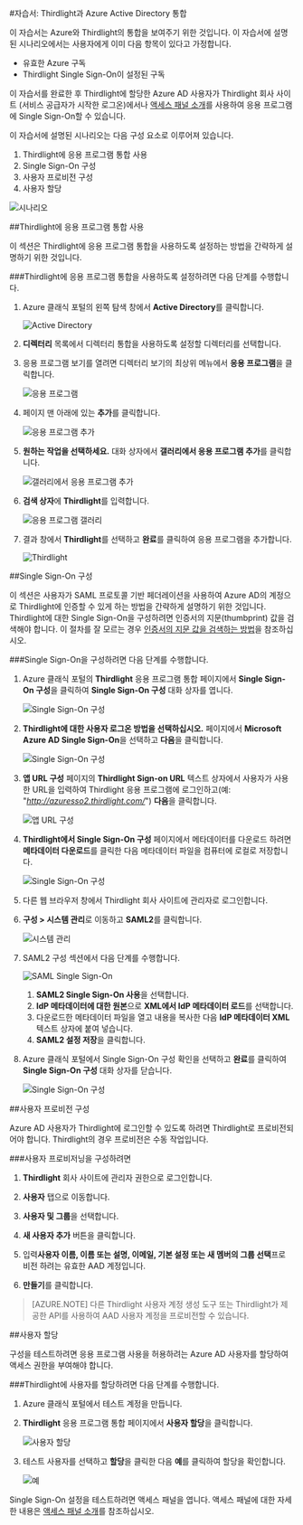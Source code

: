 <properties 
    pageTitle="자습서: Thirdlight와 Azure Active Directory 통합 | Microsoft Azure" 
    description="Azure Active Directory에서 Thirdlight를 사용하여 Single Sign-On, 자동화된 프로비전 등을 사용하도록 설정하는 방법을 알아봅니다." 
    services="active-directory" 
    authors="jeevansd"  
    documentationCenter="na" 
    manager="femila"/>
<tags 
    ms.service="active-directory" 
    ms.devlang="na" 
    ms.topic="article" 
    ms.tgt_pltfrm="na" 
    ms.workload="identity" 
    ms.date="09/11/2016" 
    ms.author="jeedes" />

#자습서: Thirdlight과 Azure Active Directory 통합
  
이 자습서는 Azure와 Thirdlight의 통합을 보여주기 위한 것입니다. 이 자습서에 설명된 시나리오에서는 사용자에게 이미 다음 항목이 있다고 가정합니다.

-   유효한 Azure 구독
-   Thirdlight Single Sign-On이 설정된 구독
  
이 자습서를 완료한 후 Thirdlight에 할당한 Azure AD 사용자가 Thirdlight 회사 사이트 (서비스 공급자가 시작한 로그온)에서나 [액세스 패널 소개](active-directory-saas-access-panel-introduction.md)를 사용하여 응용 프로그램에 Single Sign-On할 수 있습니다.
  
이 자습서에 설명된 시나리오는 다음 구성 요소로 이루어져 있습니다.

1.  Thirdlight에 응용 프로그램 통합 사용
2.  Single Sign-On 구성
3.  사용자 프로비전 구성
4.  사용자 할당

![시나리오](./media/active-directory-saas-thirdlight-tutorial/IC805836.png "시나리오")

##Thirdlight에 응용 프로그램 통합 사용
  
이 섹션은 Thirdlight에 응용 프로그램 통합을 사용하도록 설정하는 방법을 간략하게 설명하기 위한 것입니다.

###Thirdlight에 응용 프로그램 통합을 사용하도록 설정하려면 다음 단계를 수행합니다.

1.  Azure 클래식 포털의 왼쪽 탐색 창에서 **Active Directory**를 클릭합니다.

    ![Active Directory](./media/active-directory-saas-thirdlight-tutorial/IC700993.png "Active Directory")

2.  **디렉터리** 목록에서 디렉터리 통합을 사용하도록 설정할 디렉터리를 선택합니다.

3.  응용 프로그램 보기를 열려면 디렉터리 보기의 최상위 메뉴에서 **응용 프로그램**을 클릭합니다.

    ![응용 프로그램](./media/active-directory-saas-thirdlight-tutorial/IC700994.png "응용 프로그램")

4.  페이지 맨 아래에 있는 **추가**를 클릭합니다.

    ![응용 프로그램 추가](./media/active-directory-saas-thirdlight-tutorial/IC749321.png "응용 프로그램 추가")

5.  **원하는 작업을 선택하세요.** 대화 상자에서 **갤러리에서 응용 프로그램 추가**를 클릭합니다.

    ![갤러리에서 응용 프로그램 추가](./media/active-directory-saas-thirdlight-tutorial/IC749322.png "갤러리에서 응용 프로그램 추가")

6.  **검색 상자**에 **Thirdlight**를 입력합니다.

    ![응용 프로그램 갤러리](./media/active-directory-saas-thirdlight-tutorial/IC805837.png "응용 프로그램 갤러리")

7.  결과 창에서 **Thirdlight**를 선택하고 **완료**를 클릭하여 응용 프로그램을 추가합니다.

    ![Thirdlight](./media/active-directory-saas-thirdlight-tutorial/IC805838.png "Thirdlight")

##Single Sign-On 구성
  
이 섹션은 사용자가 SAML 프로토콜 기반 페더레이션을 사용하여 Azure AD의 계정으로 Thirdlight에 인증할 수 있게 하는 방법을 간략하게 설명하기 위한 것입니다. Thirdlight에 대한 Single Sign-On을 구성하려면 인증서의 지문(thumbprint) 값을 검색해야 합니다. 이 절차를 잘 모르는 경우 [인증서의 지문 값을 검색하는 방법](http://youtu.be/YKQF266SAxI)을 참조하십시오.

###Single Sign-On을 구성하려면 다음 단계를 수행합니다.

1.  Azure 클래식 포털의 **Thirdlight** 응용 프로그램 통합 페이지에서 **Single Sign-On 구성**을 클릭하여 **Single Sign-On 구성** 대화 상자를 엽니다.

    ![Single Sign-On 구성](./media/active-directory-saas-thirdlight-tutorial/IC805839.png "Single Sign-On 구성")

2.  **Thirdlight에 대한 사용자 로그온 방법을 선택하십시오.** 페이지에서 **Microsoft Azure AD Single Sign-On**을 선택하고 **다음**을 클릭합니다.

    ![Single Sign-On 구성](./media/active-directory-saas-thirdlight-tutorial/IC805840.png "Single Sign-On 구성")

3.  **앱 URL 구성** 페이지의 **Thirdlight Sign-on URL** 텍스트 상자에서 사용자가 사용한 URL을 입력하여 Thirdlight 응용 프로그램에 로그인하고(예: "*http://azuresso2.thirdlight.com/*") **다음**을 클릭합니다.

    ![앱 URL 구성](./media/active-directory-saas-thirdlight-tutorial/IC805841.png "앱 URL 구성")

4.  **Thirdlight에서 Single Sign-On 구성** 페이지에서 메타데이터를 다운로드 하려면 **메타데이터 다운로드**를 클릭한 다음 메타데이터 파일을 컴퓨터에 로컬로 저장합니다.

    ![Single Sign-On 구성](./media/active-directory-saas-thirdlight-tutorial/IC805842.png "Single Sign-On 구성")

5.  다른 웹 브라우저 창에서 Thirdlight 회사 사이트에 관리자로 로그인합니다.

6.  **구성 > 시스템 관리**로 이동하고 **SAML2**를 클릭합니다.

    ![시스템 관리](./media/active-directory-saas-thirdlight-tutorial/IC805843.png "시스템 관리")

7.  SAML2 구성 섹션에서 다음 단계를 수행합니다.

    ![SAML Single Sign-On](./media/active-directory-saas-thirdlight-tutorial/IC805844.png "SAML Single Sign-On")

    1.  **SAML2 Single Sign-On 사용**을 선택합니다.
    2.  **IdP 메타데이터에 대한 원본**으로 **XML에서 IdP 메타데이터 로드**를 선택합니다.
    3.  다운로드한 메타데이터 파일을 열고 내용을 복사한 다음 **IdP 메타데이터 XML** 텍스트 상자에 붙여 넣습니다.
    4.  **SAML2 설정 저장**을 클릭합니다.

8.  Azure 클래식 포털에서 Single Sign-On 구성 확인을 선택하고 **완료**를 클릭하여 **Single Sign-On 구성** 대화 상자를 닫습니다.

    ![Single Sign-On 구성](./media/active-directory-saas-thirdlight-tutorial/IC805845.png "Single Sign-On 구성")

##사용자 프로비전 구성
  
Azure AD 사용자가 Thirdlight에 로그인할 수 있도록 하려면 Thirdlight로 프로비전되어야 합니다. Thirdlight의 경우 프로비전은 수동 작업입니다.

###사용자 프로비저닝을 구성하려면

1.  **Thirdlight** 회사 사이트에 관리자 권한으로 로그인합니다.

2.  **사용자** 탭으로 이동합니다.

3.  **사용자 및 그룹**을 선택합니다.

4.  **새 사용자 추가** 버튼을 클릭합니다.

5.  입력**사용자 이름, 이름 또는 설명, 이메일, 기본 설정 또는 새 멤버의 그룹 선택**프로 비전 하려는 유효한 AAD 계정입니다.

6.  **만들기**를 클릭합니다.

>[AZURE.NOTE] 다른 Thirdlight 사용자 계정 생성 도구 또는 Thirdlight가 제공한 API를 사용하여 AAD 사용자 계정을 프로비전할 수 있습니다.

##사용자 할당
  
구성을 테스트하려면 응용 프로그램 사용을 허용하려는 Azure AD 사용자를 할당하여 액세스 권한을 부여해야 합니다.

###Thirdlight에 사용자를 할당하려면 다음 단계를 수행합니다.

1.  Azure 클래식 포털에서 테스트 계정을 만듭니다.

2.  **Thirdlight** 응용 프로그램 통합 페이지에서 **사용자 할당**을 클릭합니다.

    ![사용자 할당](./media/active-directory-saas-thirdlight-tutorial/IC805846.png "사용자 할당")

3.  테스트 사용자를 선택하고 **할당**을 클릭한 다음 **예**를 클릭하여 할당을 확인합니다.

    ![예](./media/active-directory-saas-thirdlight-tutorial/IC767830.png "예")
  
Single Sign-On 설정을 테스트하려면 액세스 패널을 엽니다. 액세스 패널에 대한 자세한 내용은 [액세스 패널 소개](active-directory-saas-access-panel-introduction.md)를 참조하십시오.

<!---HONumber=AcomDC_0914_2016-->